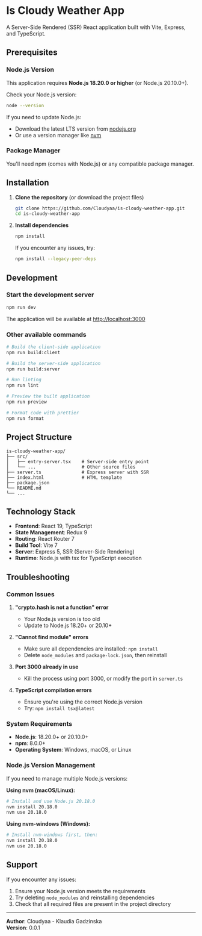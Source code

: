 # Is Cloudy Weather App

A Server-Side Rendered (SSR) React application built with Vite, Express, and TypeScript.

## Prerequisites

### Node.js Version
This application requires **Node.js 18.20.0 or higher** (or Node.js 20.10.0+).

Check your Node.js version:
```bash
node --version
```

If you need to update Node.js:
- Download the latest LTS version from [nodejs.org](https://nodejs.org/)
- Or use a version manager like [nvm](https://github.com/nvm-sh/nvm)

### Package Manager
You'll need npm (comes with Node.js) or any compatible package manager.

## Installation

1. **Clone the repository** (or download the project files)
   ```bash
   git clone https://github.com/Cloudyaa/is-cloudy-weather-app.git
   cd is-cloudy-weather-app
   ```

2. **Install dependencies**
   ```bash
   npm install
   ```

   If you encounter any issues, try:
   ```bash
   npm install --legacy-peer-deps
   ```

## Development

### Start the development server
```bash
npm run dev
```

The application will be available at [http://localhost:3000](http://localhost:3000)

### Other available commands
```bash
# Build the client-side application
npm run build:client

# Build the server-side application
npm run build:server

# Run linting
npm run lint

# Preview the built application
npm run preview

# Format code with prettier
npm run format
```

## Project Structure

```
is-cloudy-weather-app/
├── src/
│   ├── entry-server.tsx    # Server-side entry point
│   └── ...                 # Other source files
├── server.ts               # Express server with SSR
├── index.html              # HTML template
├── package.json
└── README.md
└── ...
```

## Technology Stack

- **Frontend**: React 19, TypeScript
- **State Management**: Redux 9
- **Routing**: React Router 7
- **Build Tool**: Vite 7
- **Server**: Express 5, SSR (Server-Side Rendering)
- **Runtime**: Node.js with tsx for TypeScript execution

## Troubleshooting

### Common Issues

1. **"crypto.hash is not a function" error**
    - Your Node.js version is too old
    - Update to Node.js 18.20+ or 20.10+

2. **"Cannot find module" errors**
    - Make sure all dependencies are installed: `npm install`
    - Delete `node_modules` and `package-lock.json`, then reinstall

3. **Port 3000 already in use**
    - Kill the process using port 3000, or modify the port in `server.ts`

4. **TypeScript compilation errors**
    - Ensure you're using the correct Node.js version
    - Try: `npm install tsx@latest`

### System Requirements

- **Node.js**: 18.20.0+ or 20.10.0+
- **npm**: 8.0.0+
- **Operating System**: Windows, macOS, or Linux

### Node.js Version Management

If you need to manage multiple Node.js versions:

**Using nvm (macOS/Linux):**
```bash
# Install and use Node.js 20.18.0
nvm install 20.18.0
nvm use 20.18.0
```

**Using nvm-windows (Windows):**
```bash
# Install nvm-windows first, then:
nvm install 20.18.0
nvm use 20.18.0
```

## Support

If you encounter any issues:

1. Ensure your Node.js version meets the requirements
2. Try deleting `node_modules` and reinstalling dependencies
3. Check that all required files are present in the project directory

---

**Author**: Cloudyaa - Klaudia Gadzinska  
**Version**: 0.0.1
